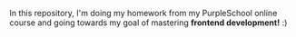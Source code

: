 In this repository, I'm doing my homework from my PurpleSchool online course and going towards my goal of mastering <b>frontend development!</b> :)
